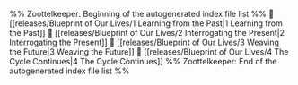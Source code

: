 %% Zoottelkeeper: Beginning of the autogenerated index file list  %%
📄 [[releases/Blueprint of Our Lives/1 Learning from the Past|1 Learning from the Past]]
📄 [[releases/Blueprint of Our Lives/2 Interrogating the Present|2 Interrogating the Present]]
📄 [[releases/Blueprint of Our Lives/3 Weaving the Future|3 Weaving the Future]]
📄 [[releases/Blueprint of Our Lives/4 The Cycle Continues|4 The Cycle Continues]]
%% Zoottelkeeper: End of the autogenerated index file list  %%
